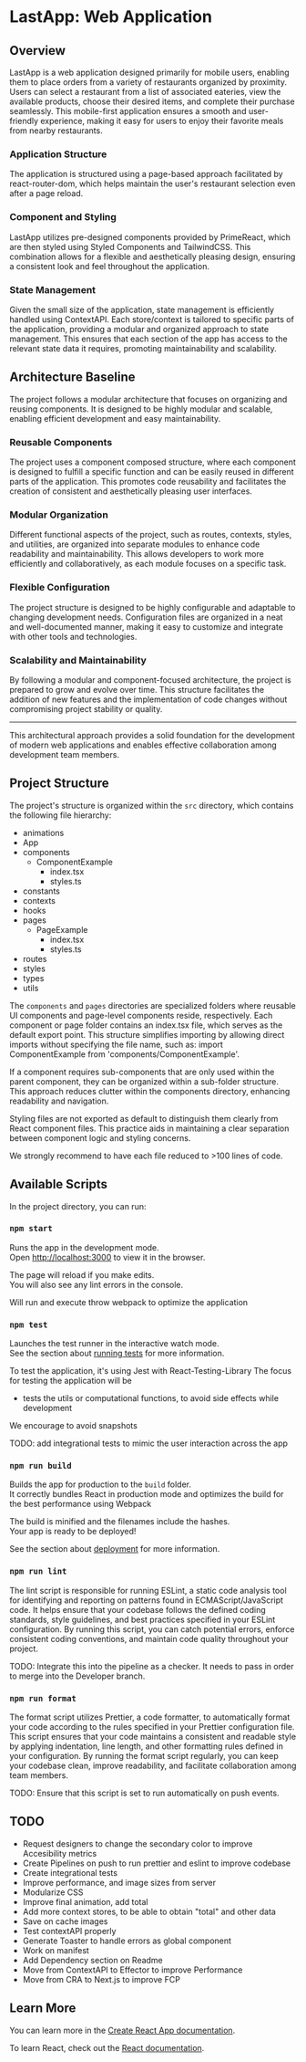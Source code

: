 # LastApp: Web Application 

## Overview
LastApp is a web application designed primarily for mobile users, enabling them to place orders from a variety of restaurants organized by proximity. Users can select a restaurant from a list of associated eateries, view the available products, choose their desired items, and complete their purchase seamlessly. This mobile-first application ensures a smooth and user-friendly experience, making it easy for users to enjoy their favorite meals from nearby restaurants.

### Application Structure
The application is structured using a page-based approach facilitated by react-router-dom, which helps maintain the user's restaurant selection even after a page reload.

### Component and Styling
LastApp utilizes pre-designed components provided by PrimeReact, which are then styled using Styled Components and TailwindCSS. This combination allows for a flexible and aesthetically pleasing design, ensuring a consistent look and feel throughout the application.

### State Management
Given the small size of the application, state management is efficiently handled using ContextAPI. Each store/context is tailored to specific parts of the application, providing a modular and organized approach to state management. This ensures that each section of the app has access to the relevant state data it requires, promoting maintainability and scalability.


## Architecture Baseline

The project follows a modular architecture that focuses on organizing and reusing components. It is designed to be highly modular and scalable, enabling efficient development and easy maintainability.

### Reusable Components

The project uses a component composed structure, where each component is designed to fulfill a specific function and can be easily reused in different parts of the application. This promotes code reusability and facilitates the creation of consistent and aesthetically pleasing user interfaces.

### Modular Organization

Different functional aspects of the project, such as routes, contexts, styles, and utilities, are organized into separate modules to enhance code readability and maintainability. This allows developers to work more efficiently and collaboratively, as each module focuses on a specific task.

### Flexible Configuration

The project structure is designed to be highly configurable and adaptable to changing development needs. Configuration files are organized in a neat and well-documented manner, making it easy to customize and integrate with other tools and technologies.

### Scalability and Maintainability

By following a modular and component-focused architecture, the project is prepared to grow and evolve over time. This structure facilitates the addition of new features and the implementation of code changes without compromising project stability or quality.

---

This architectural approach provides a solid foundation for the development of modern web applications and enables effective collaboration among development team members.


## Project Structure

The project's structure is organized within the `src` directory, which contains the following file hierarchy:

- animations
- App
- components
  - ComponentExample
    - index.tsx
    - styles.ts
- constants
- contexts
- hooks
- pages
  - PageExample
    - index.tsx
    - styles.ts
- routes
- styles
- types
- utils

The `components` and `pages` directories are specialized folders where reusable UI components and page-level components reside, respectively. Each component or page folder contains an index.tsx file, which serves as the default export point. This structure simplifies importing by allowing direct imports without specifying the file name, such as: import ComponentExample from 'components/ComponentExample'.

If a component requires sub-components that are only used within the parent component, they can be organized within a sub-folder structure. This approach reduces clutter within the components directory, enhancing readability and navigation.

Styling files are not exported as default to distinguish them clearly from React component files. This practice aids in maintaining a clear separation between component logic and styling concerns.

We strongly recommend to have each file reduced to >100 lines of code.

## Available Scripts

In the project directory, you can run:

### `npm start`

Runs the app in the development mode.\
Open [http://localhost:3000](http://localhost:3000) to view it in the browser.

The page will reload if you make edits.\
You will also see any lint errors in the console.

Will run and execute throw webpack to optimize the application

### `npm test`

Launches the test runner in the interactive watch mode.\
See the section about [running tests](https://facebook.github.io/create-react-app/docs/running-tests) for more information.

To test the application, it's using Jest with React-Testing-Library
The focus for testing the application will be
 - tests the utils or computational functions, to avoid side effects while development

We encourage to avoid snapshots

TODO: add integrational tests to mimic the user interaction across the app

### `npm run build`

Builds the app for production to the `build` folder.\
It correctly bundles React in production mode and optimizes the build for the best performance using Webpack

The build is minified and the filenames include the hashes.\
Your app is ready to be deployed!

See the section about [deployment](https://facebook.github.io/create-react-app/docs/deployment) for more information.

### `npm run lint`

The lint script is responsible for running ESLint, a static code analysis tool for identifying and reporting on patterns found in ECMAScript/JavaScript code. It helps ensure that your codebase follows the defined coding standards, style guidelines, and best practices specified in your ESLint configuration. By running this script, you can catch potential errors, enforce consistent coding conventions, and maintain code quality throughout your project.

TODO: Integrate this into the pipeline as a checker. It needs to pass in order to merge into the Developer branch.

### `npm run format`

The format script utilizes Prettier, a code formatter, to automatically format your code according to the rules specified in your Prettier configuration file. This script ensures that your code maintains a consistent and readable style by applying indentation, line length, and other formatting rules defined in your configuration. By running the format script regularly, you can keep your codebase clean, improve readability, and facilitate collaboration among team members.

TODO: Ensure that this script is set to run automatically on push events.


## TODO

- Request designers to change the secondary color to improve Accesibility metrics
- Create Pipelines on push to run prettier and eslint to improve codebase
- Create integrational tests
- Improve performance, and image sizes from server
- Modularize CSS
- Improve final animation, add total
- Add more context stores, to be able to obtain "total" and other data
- Save on cache images
- Test contextAPI properly
- Generate Toaster to handle errors as global component
- Work on manifest
- Add Dependency section on Readme
- Move from ContextAPI to Effector to improve Performance
- Move from CRA to Next.js to improve FCP 

## Learn More

You can learn more in the [Create React App documentation](https://facebook.github.io/create-react-app/docs/getting-started).

To learn React, check out the [React documentation](https://reactjs.org/).
